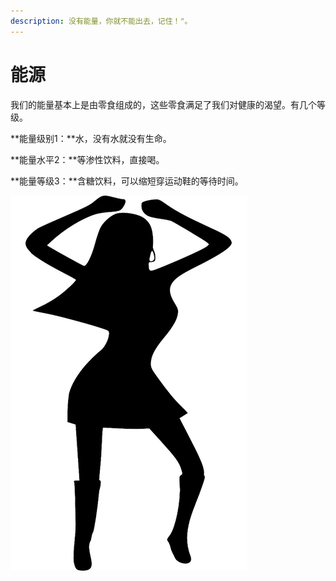 ```yaml
---
description: 没有能量，你就不能出去，记住！"。
---
```


# 能源

我们的能量基本上是由零食组成的，这些零食满足了我们对健康的渴望。有几个等级。&#x20;

**能量级别1：**水，没有水就没有生命。

**能量水平2：**等渗性饮料，直接喝。

**能量等级3：**含糖饮料，可以缩短穿运动鞋的等待时间。

![](../../.gitbook/assets/header8.png)

